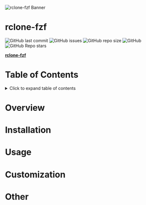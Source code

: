 ![rclone-fzf Banner](media/fzf-rclone-Banner.png)

# rclone-fzf
![GitHub last commit](https://img.shields.io/github/last-commit/ConnerWill/fzf-rclone)
![GitHub issues](https://img.shields.io/github/issues-raw/ConnerWill/rclone-fzf)
![GitHub repo size](https://img.shields.io/github/repo-size/ConnerWill/rclone-fzf)
![GitHub](https://img.shields.io/github/license/ConnerWill/rclone-fzf)
![GitHub Repo stars](https://img.shields.io/github/stars/ConnerWill/rclone-fzf?style=social)

[**rclone-fzf**](https://github.com/ConnerWill/rclone-fzf) 

# Table of Contents
<details>
  <summary>Click to expand table of contents</summary>

  ---
  
* [rclone-fzf](#rclone-fzf)
* [Table of Contents](#table-of-contents)
* [Overview](#overview)
* [Installation](#installation)
* [Usage](#usage)
* [Customization](#customization)
* [Other](#other)

  ---

</details>  
  
# Overview

# Installation

# Usage

# Customization

# Other
